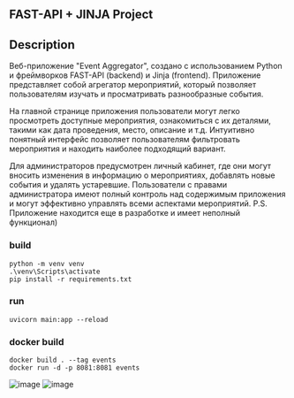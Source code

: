 ## FAST-API + JINJA Project
## Description
Веб-приложение "Event Aggregator", создано с использованием Python и фреймворков FAST-API (backend) и Jinja (frontend). Приложение представляет собой агрегатор мероприятий, который позволяет пользователям изучать и просматривать разнообразные события.

На главной странице приложения пользователи могут легко просмотреть доступные мероприятия, ознакомиться с их деталями, такими как дата проведения, место, описание и т.д. Интуитивно понятный интерфейс позволяет пользователям фильтровать мероприятия и находить наиболее подходящий вариант.

Для администраторов предусмотрен личный кабинет, где они могут вносить изменения в информацию о мероприятиях, добавлять новые события и удалять устаревшие. Пользователи с правами администратора имеют полный контроль над содержимым приложения и могут эффективно управлять всеми аспектами мероприятий.
P.S. Приложение находится еще в разработке и имеет неполный функционал)
### build
```
python -m venv venv
.\venv\Scripts\activate
pip install -r requirements.txt
```
### run
```
uvicorn main:app --reload
```
### docker build
```
docker build . --tag events
docker run -d -p 8081:8081 events
```
![image](https://github.com/MontelnV/events_aggregator_web-app/assets/139653630/15685d1a-7fef-4a42-8f96-4b9c43aca122)
![image](https://github.com/MontelnV/events_aggregator_web-app/assets/139653630/2847a1bb-d79a-4fbd-ba15-ef6b066b8e30)


